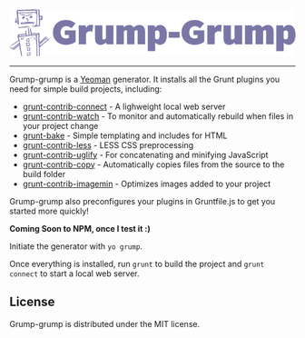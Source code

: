 ![Grump-grump](assets/grump-grump-logo.png)

---------------------

Grump-grump is a [Yeoman](http://yeoman.io) generator. It installs all the Grunt plugins you need for simple build projects,
including:

- [grunt-contrib-connect](https://github.com/gruntjs/grunt-contrib-connect) - A lighweight local web server
- [grunt-contrib-watch](https://github.com/gruntjs/grunt-contrib-watch) - To monitor and automatically rebuild when files in your project change
- [grunt-bake](https://github.com/MathiasPaumgarten/grunt-bake) - Simple templating and includes for  HTML
- [grunt-contrib-less](https://github.com/gruntjs/grunt-contrib-less) - LESS CSS preprocessing
- [grunt-contrib-uglify](https://github.com/gruntjs/grunt-contrib-uglify) - For concatenating and minifying JavaScript
- [grunt-contrib-copy](https://github.com/gruntjs/grunt-contrib-copy) - Automatically copies files from the source to the build folder
- [grunt-contrib-imagemin](https://github.com/gruntjs/grunt-contrib-imagemin) - Optimizes images added to your project

Grump-grump also preconfigures your plugins in Gruntfile.js to get you started more quickly!

**Coming Soon to NPM, once I test it :)**

<!--
## Instructions
To install Grump-grump from npm, open up a console and run:

```
npm install -g yo generator-grump
```
-->

Initiate the generator with `yo grump`.

Once everything is installed, run `grunt` to build the project and `grunt connect` to start a local web server.

## License

Grump-grump is distributed under the MIT license.
